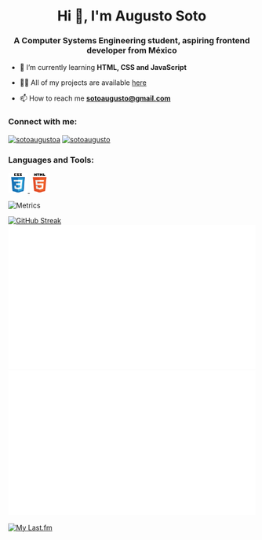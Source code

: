 <h1 align="center">Hi 👋, I'm Augusto Soto</h1>
<h3 align="center">A Computer Systems Engineering student, aspiring frontend developer from México</h3>

- 🌱 I’m currently learning **HTML, CSS and JavaScript**

- 👨‍💻 All of my projects are available [here](https://sotoaugusto.github.io/)

- 📫 How to reach me **sotoaugusto@gmail.com**

<h3 align="left">Connect with me:</h3>
<p align="left">
<a href="https://twitter.com/sotoaugustoa" target="blank"><img align="center" src="https://raw.githubusercontent.com/rahuldkjain/github-profile-readme-generator/master/src/images/icons/Social/twitter.svg" alt="sotoaugustoa" height="30" width="40" /></a>
<a href="https://linkedin.com/in/sotoaugusto" target="blank"><img align="center" src="https://raw.githubusercontent.com/rahuldkjain/github-profile-readme-generator/master/src/images/icons/Social/linked-in-alt.svg" alt="sotoaugusto" height="30" width="40" /></a>
</p>

<h3 align="left">Languages and Tools:</h3>
<p align="left"> <a href="https://www.w3schools.com/css/" target="_blank" rel="noreferrer"> <img src="https://raw.githubusercontent.com/devicons/devicon/master/icons/css3/css3-original-wordmark.svg" alt="css3" width="40" height="40"/> </a> <a href="https://www.w3.org/html/" target="_blank" rel="noreferrer"> <img src="https://raw.githubusercontent.com/devicons/devicon/master/icons/html5/html5-original-wordmark.svg" alt="html5" width="40" height="40"/> </a> </p>

<!-- <p><img align="left" src="https://github-readme-stats.vercel.app/api/top-langs?username=sotoaugusto&show_icons=true&locale=en&layout=compact" alt="sotoaugusto" /></p>

<p>&nbsp;<img align="center" src="https://github-readme-stats.vercel.app/api?username=sotoaugusto&show_icons=true&locale=en" alt="sotoaugusto" /></p> -->

![Metrics](https://metrics.lecoq.io/SotoAugusto?template=classic&base.header=0&languages=1&activity=1&achievements=1&base.indepth=false&languages.limit=8&languages.threshold=0%25&languages.other=false&languages.colors=github&languages.sections=most-used&languages.indepth=false&languages.analysis.timeout=15&languages.categories=markup%2C%20programming&languages.recent.categories=markup%2C%20programming&languages.recent.load=300&languages.recent.days=14&activity.limit=5&activity.load=300&activity.days=14&activity.visibility=all&activity.timestamps=false&activity.skipped=SotoAugusto&activity.filter=all&achievements.threshold=C&achievements.secrets=true&achievements.display=detailed&achievements.limit=0&config.timezone=America%2FMexico_City)

[![GitHub Streak](http://github-readme-streak-stats.herokuapp.com?user=SotoAugusto&theme=tokyonight&hide_border=true&date_format=%5BY%20%5DM%20j&border=DDDDDD00)](https://git.io/streak-stats)
![](https://raw.githubusercontent.com/SotoAugusto/github-stats-transparent/output/generated/overview.svg)
![](https://raw.githubusercontent.com/SotoAugusto/github-stats-transparent/output/generated/languages.svg)

[![My Last.fm](https://lastfm-recently-played.vercel.app/api?user=amirsoto2)](https://www.last.fm/user/amirsoto2)

